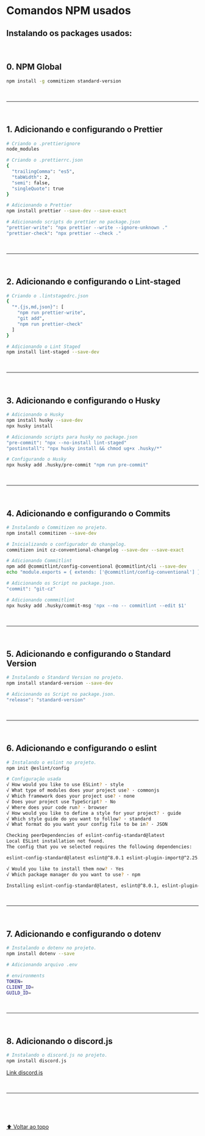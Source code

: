 # Comandos NPM usados

## Instalando os packages usados:

<br>

## 0. NPM Global

```sh
npm install -g commitizen standard-version
```

<br>

---

<br>

## 1. Adicionando e configurando o Prettier

```sh
# Criando o .prettierignore
node_modules
```

```sh
# Criando o .prettierrc.json
{
  "trailingComma": "es5",
  "tabWidth": 2,
  "semi": false,
  "singleQuote": true
}
```

```sh
# Adicionando o Prettier
npm install prettier --save-dev --save-exact
```

```sh
# Adicionando scripts do prettier no package.json
"prettier-write": "npx prettier --write --ignore-unknown ."
"prettier-check": "npx prettier --check ."
```

<br>

---

<br>

## 2. Adicionando e configurando o Lint-staged

```sh
# Criando o .lintstagedrc.json
{
  "*.{js,md,json}": [
    "npm run prettier-write",
    "git add",
    "npm run prettier-check"
  ]
}
```

```sh
# Adicionando o Lint Staged
npm install lint-staged --save-dev
```

<br>

---

<br>

## 3. Adicionando e configurando o Husky

```sh
# Adicionando o Husky
npm install husky --save-dev
npx husky install
```

```sh
# Adicionando scripts para husky no package.json
"pre-commit": "npx --no-install lint-staged"
"postinstall": "npx husky install && chmod ug+x .husky/*"
```

```sh
# Configurando o Husky
npx husky add .husky/pre-commit "npm run pre-commit"
```

<br>

---

<br>

## 4. Adicionando e configurando o Commits

```sh
# Instalando o Commitizen no projeto.
npm install commitizen --save-dev
```

```sh
# Inicializando o configurador do changelog.
commitizen init cz-conventional-changelog --save-dev --save-exact
```

```sh
# Adicionando Commitlint
npm add @commitlint/config-conventional @commitlint/cli --save-dev
echo "module.exports = { extends: ['@commitlint/config-conventional'] };" > commitlint.config.js
```

```sh
# Adicionando os Script no package.json.
"commit": "git-cz"
```

```sh
# Adicionando commmitlint
npx husky add .husky/commit-msg 'npx --no -- commitlint --edit $1'
```

<br>

---

<br>

## 5. Adicionando e configurando o Standard Version

```sh
# Instalando o Standard Version no projeto.
npm install standard-version --save-dev
```

```sh
# Adicionando os Script no package.json.
"release": "standard-version"
```

<br>

---

<br>

## 6. Adicionando e configurando o eslint

```sh
# Instalando o eslint no projeto.
npm init @eslint/config
```

```sh
# Configuração usada
√ How would you like to use ESLint? · style
√ What type of modules does your project use? · commonjs
√ Which framework does your project use? · none
√ Does your project use TypeScript? · No
√ Where does your code run? · browser
√ How would you like to define a style for your project? · guide
√ Which style guide do you want to follow? · standard
√ What format do you want your config file to be in? · JSON

Checking peerDependencies of eslint-config-standard@latest
Local ESLint installation not found.
The config that you ve selected requires the following dependencies:

eslint-config-standard@latest eslint@^8.0.1 eslint-plugin-import@^2.25.2 eslint-plugin-n@^15.0.0 eslint-plugin-promise@^6.0.0

√ Would you like to install them now? · Yes
√ Which package manager do you want to use? · npm

Installing eslint-config-standard@latest, eslint@^8.0.1, eslint-plugin-import@^2.25.2, eslint-plugin-n@^15.0.0, eslint-plugin-promise@^6.0.0
```

<br>

---

<br>

## 7. Adicionando e configurando o dotenv

```sh
# Instalando o dotenv no projeto.
npm install dotenv --save
```

```sh
# Adicionando arquivo .env

# environments
TOKEN=
CLIENT_ID=
GUILD_ID=
```

<br>

---

<br>

## 8. Adicionando o discord.js

```sh
# Instalando o discord.js no projeto.
npm install discord.js
```

[Link discord.js](https://discord.js.org/)

<br>

---

<br>

<br>
<br>

[⬆ Voltar ao topo](#npm-commands)<br>
